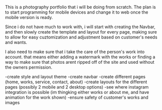 This is a photography portfolio that i will be doing from scratch. The plan is to start programming for mobile devices and change it to web once the mobile version is ready. 

Since i do not have much to work with, i will start with creating the Navbar, and then slowly create the template and layout for every page, making sure to allow for easy cuztomization and adjustment based on customer's needs and wants. 

I also need to make sure that i take the care of the person's work into account. that means either adding a watermark with the works or finding a way to make sure that photos arent ripped off of the site and used without the owners permission. 

-create style and layout theme
-create navbar
-create different pages (home, works, service, contact, about)
-create layouts for the different pages (possibly 2 mobile and 2 desktop options)
-see where instagram integration is possible (im thingking either works or about me, and have animation for the work shown)
-ensure safety of customer's works and images
